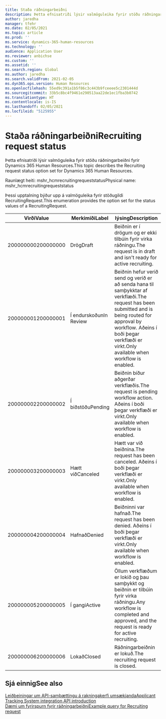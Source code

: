 ```yaml
---
title: Staða ráðningarbeiðni
description: Þetta efnisatriði lýsir valmöguleika fyrir stöðu ráðningarbeiðni fyrir Dynamics 365 Human Resources.
author: jaredha
manager: tfehr
ms.date: 02/05/2021
ms.topic: article
ms.prod: ''
ms.service: dynamics-365-human-resources
ms.technology: ''
audience: Application User
ms.reviewer: anbichse
ms.custom: ''
ms.assetid: ''
ms.search.region: Global
ms.author: jaredha
ms.search.validFrom: 2021-02-05
ms.dyn365.ops.version: Human Resources
ms.openlocfilehash: 55ed9c391a1b5f86c3c443b9fceeee5c2301444d
ms.sourcegitcommit: 33b5c8bc4f9461e290513aa22de1ec1fba3b0742
ms.translationtype: HT
ms.contentlocale: is-IS
ms.lasthandoff: 02/05/2021
ms.locfileid: "5125955"
---
```

# <a name="recruiting-request-status"></a><span data-ttu-id="5152b-103">Staða ráðningarbeiðni</span><span class="sxs-lookup"><span data-stu-id="5152b-103">Recruiting request status</span></span>

<span data-ttu-id="5152b-104">Þetta efnisatriði lýsir valmöguleika fyrir stöðu ráðningarbeiðni fyrir Dynamics 365 Human Resources.</span><span class="sxs-lookup"><span data-stu-id="5152b-104">This topic describes the Recruiting request status option set for Dynamics 365 Human Resources.</span></span>

<span data-ttu-id="5152b-105">Raunlægt heiti: mshr_hcmrecruitingrequeststatus</span><span class="sxs-lookup"><span data-stu-id="5152b-105">Physical name: mshr_hcmrecruitingrequeststatus</span></span>

<span data-ttu-id="5152b-106">Þessi upptalning býður upp á valmöguleika fyrir stöðugildi RecruitingRequest.</span><span class="sxs-lookup"><span data-stu-id="5152b-106">This enumeration provides the option set for the status values of a RecruitingRequest.</span></span>

| <span data-ttu-id="5152b-107">Virði</span><span class="sxs-lookup"><span data-stu-id="5152b-107">Value</span></span> | <span data-ttu-id="5152b-108">Merkimiði</span><span class="sxs-lookup"><span data-stu-id="5152b-108">Label</span></span> | <span data-ttu-id="5152b-109">lýsing</span><span class="sxs-lookup"><span data-stu-id="5152b-109">Description</span></span> |
| --- | --- | --- |
| <span data-ttu-id="5152b-110">200000000</span><span class="sxs-lookup"><span data-stu-id="5152b-110">200000000</span></span> | <span data-ttu-id="5152b-111">Drög</span><span class="sxs-lookup"><span data-stu-id="5152b-111">Draft</span></span> | <span data-ttu-id="5152b-112">Beiðnin er í drögum og er ekki tilbúin fyrir virka ráðningu.</span><span class="sxs-lookup"><span data-stu-id="5152b-112">The request is in draft and isn't ready for active recruiting.</span></span> |
| <span data-ttu-id="5152b-113">200000001</span><span class="sxs-lookup"><span data-stu-id="5152b-113">200000001</span></span> | <span data-ttu-id="5152b-114">Í endurskoðun</span><span class="sxs-lookup"><span data-stu-id="5152b-114">In Review</span></span> | <span data-ttu-id="5152b-115">Beiðnin hefur verið send og verið er að senda hana til samþykktar af verkflæði.</span><span class="sxs-lookup"><span data-stu-id="5152b-115">The request has been submitted and is being routed for approval by workflow.</span></span> <span data-ttu-id="5152b-116">Aðeins í boði þegar verkflæði er virkt.</span><span class="sxs-lookup"><span data-stu-id="5152b-116">Only available when workflow is enabled.</span></span> |
| <span data-ttu-id="5152b-117">200000002</span><span class="sxs-lookup"><span data-stu-id="5152b-117">200000002</span></span> | <span data-ttu-id="5152b-118">Í biðstöðu</span><span class="sxs-lookup"><span data-stu-id="5152b-118">Pending</span></span> | <span data-ttu-id="5152b-119">Beiðnin bíður aðgerðar verkflæðis.</span><span class="sxs-lookup"><span data-stu-id="5152b-119">The request is pending workflow action.</span></span> <span data-ttu-id="5152b-120">Aðeins í boði þegar verkflæði er virkt.</span><span class="sxs-lookup"><span data-stu-id="5152b-120">Only available when workflow is enabled.</span></span> |
| <span data-ttu-id="5152b-121">200000003</span><span class="sxs-lookup"><span data-stu-id="5152b-121">200000003</span></span> | <span data-ttu-id="5152b-122">Hætt við</span><span class="sxs-lookup"><span data-stu-id="5152b-122">Canceled</span></span> | <span data-ttu-id="5152b-123">Hætt var við beiðnina.</span><span class="sxs-lookup"><span data-stu-id="5152b-123">The request has been canceled.</span></span> <span data-ttu-id="5152b-124">Aðeins í boði þegar verkflæði er virkt.</span><span class="sxs-lookup"><span data-stu-id="5152b-124">Only available when workflow is enabled.</span></span> |
| <span data-ttu-id="5152b-125">200000004</span><span class="sxs-lookup"><span data-stu-id="5152b-125">200000004</span></span> | <span data-ttu-id="5152b-126">Hafnað</span><span class="sxs-lookup"><span data-stu-id="5152b-126">Denied</span></span> | <span data-ttu-id="5152b-127">Beiðninni var hafnað.</span><span class="sxs-lookup"><span data-stu-id="5152b-127">The request has been denied.</span></span> <span data-ttu-id="5152b-128">Aðeins í boði þegar verkflæði er virkt.</span><span class="sxs-lookup"><span data-stu-id="5152b-128">Only available when workflow is enabled.</span></span> |
| <span data-ttu-id="5152b-129">200000005</span><span class="sxs-lookup"><span data-stu-id="5152b-129">200000005</span></span> | <span data-ttu-id="5152b-130">Í gangi</span><span class="sxs-lookup"><span data-stu-id="5152b-130">Active</span></span> | <span data-ttu-id="5152b-131">Öllum verkflæðum er lokið og þau samþykkt og beiðnin er tilbúin fyrir virka ráðningu.</span><span class="sxs-lookup"><span data-stu-id="5152b-131">Any workflow is completed and approved, and the request is ready for active recruiting.</span></span> |
| <span data-ttu-id="5152b-132">200000006</span><span class="sxs-lookup"><span data-stu-id="5152b-132">200000006</span></span> | <span data-ttu-id="5152b-133">Lokað</span><span class="sxs-lookup"><span data-stu-id="5152b-133">Closed</span></span> | <span data-ttu-id="5152b-134">Ráðningarbeiðnin er lokuð.</span><span class="sxs-lookup"><span data-stu-id="5152b-134">The recruiting request is closed.</span></span> |

## <a name="see-also"></a><span data-ttu-id="5152b-135">Sjá einnig</span><span class="sxs-lookup"><span data-stu-id="5152b-135">See also</span></span>

[<span data-ttu-id="5152b-136">Leiðbeiningar um API-samþættingu á rakningakerfi umsækjanda</span><span class="sxs-lookup"><span data-stu-id="5152b-136">Applicant Tracking System integration API introduction</span></span>](hr-admin-integration-ats-api-introduction.md)<br>
[<span data-ttu-id="5152b-137">Dæmi um fyrirspurn fyrir ráðningarbeiðni</span><span class="sxs-lookup"><span data-stu-id="5152b-137">Example query for Recruiting request</span></span>](hr-admin-integration-ats-api-recruiting-request-example-query.md)
